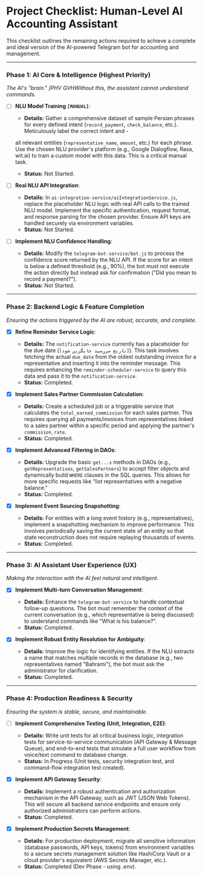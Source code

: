 # Project Checklist: Human-Level AI Accounting Assistant

This checklist outlines the remaining actions required to achieve a complete and ideal version of the AI-powered Telegram bot for accounting and management.

---

### Phase 1: AI Core & Intelligence (Highest Priority)

*The AI's "brain." ]PHV  GVHWithout this, the assistant cannot understand commands.*

- [ ] **NLU Model Training `[MANUAL]`**:
    - **Details:** Gather a comprehensive dataset of sample Persian phrases for every defined intent (`record_payment`, `check_balance`, etc.). Meticulously label the correct intent and -
    
    all relevant entities (`representative_name`, `amount`, etc.) for each phrase. Use the chosen NLU provider's platform (e.g., Google Dialogflow, Rasa, wit.ai) to train a custom model with this data. This is a critical manual task.
    - **Status:** Not Started.

- [ ] **Real NLU API Integration**:
    - **Details:** In `ai-integration-service/aiIntegrationService.js`, replace the placeholder NLU logic with real API calls to the trained NLU model. Implement the specific authentication, request format, and response parsing for the chosen provider. Ensure API keys are handled securely via environment variables.
    - **Status:** Not Started.

- [ ] **Implement NLU Confidence Handling**:
    - **Details:** Modify the `telegram-bot-service/bot.js` to process the confidence score returned by the NLU API. If the score for an intent is below a defined threshold (e.g., 90%), the bot must not execute the action directly but instead ask for confirmation ("Did you mean to record a payment?").
    - **Status:** Not Started.

---

### Phase 2: Backend Logic & Feature Completion

*Ensuring the actions triggered by the AI are robust, accurate, and complete.*

- [x] **Refine Reminder Service Logic**:
    - **Details:** The `notification-service` currently has a placeholder for the due date (`[تاریخ سررسید جایگزین شود]`). This task involves fetching the actual `due_date` from the oldest outstanding invoice for a representative and inserting it into the reminder message. This requires enhancing the `reminder-scheduler-service` to query this data and pass it to the `notification-service`.
    - **Status:** Completed.

- [x] **Implement Sales Partner Commission Calculation**:
    - **Details:** Create a scheduled job or a triggerable service that calculates the `total_earned_commission` for each sales partner. This requires querying all payments/invoices from representatives linked to a sales partner within a specific period and applying the partner's `commission_rate`.
    - **Status:** Completed.

- [x] **Implement Advanced Filtering in DAOs**:
    - **Details:** Upgrade the basic `get...s` methods in DAOs (e.g., `getRepresentatives`, `getSalesPartners`) to accept filter objects and dynamically build `WHERE` clauses in the SQL queries. This allows for more specific requests like "list representatives with a negative balance."
    - **Status:** Completed.

- [x] **Implement Event Sourcing Snapshotting**:
    - **Details:** For entities with a long event history (e.g., representatives), implement a snapshotting mechanism to improve performance. This involves periodically saving the current state of an entity so that state reconstruction does not require replaying thousands of events.
    - **Status:** Completed.

---

### Phase 3: AI Assistant User Experience (UX)

*Making the interaction with the AI feel natural and intelligent.*

- [x] **Implement Multi-turn Conversation Management**:
    - **Details:** Enhance the `telegram-bot-service` to handle contextual follow-up questions. The bot must remember the context of the current conversation (e.g., which representative is being discussed) to understand commands like "What is his balance?".
    - **Status:** Completed.

- [x] **Implement Robust Entity Resolution for Ambiguity**:
    - **Details:** Improve the logic for identifying entities. If the NLU extracts a name that matches multiple records in the database (e.g., two representatives named "Bahrami"), the bot must ask the administrator for clarification.
    - **Status:** Completed.

---

### Phase 4: Production Readiness & Security

*Ensuring the system is stable, secure, and maintainable.*

- [ ] **Implement Comprehensive Testing (Unit, Integration, E2E)**:
    - **Details:** Write unit tests for all critical business logic, integration tests for service-to-service communication (API Gateway & Message Queue), and end-to-end tests that simulate a full user workflow from voice/text command to database change.
    - **Status:** In Progress (Unit tests, security integration test, and command-flow integration test created).

- [x] **Implement API Gateway Security**:
    - **Details:** Implement a robust authentication and authorization mechanism in the API Gateway, such as JWT (JSON Web Tokens). This will secure all backend service endpoints and ensure only authorized administrators can perform actions.
    - **Status:** Completed.

- [x] **Implement Production Secrets Management**:
    - **Details:** For production deployment, migrate all sensitive information (database passwords, API keys, tokens) from environment variables to a secure secrets management solution like HashiCorp Vault or a cloud provider's equivalent (AWS Secrets Manager, etc.).
    - **Status:** Completed (Dev Phase - using .env).
